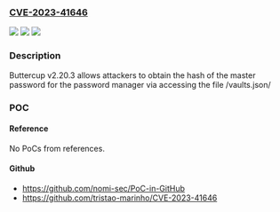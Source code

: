 ### [CVE-2023-41646](https://cve.mitre.org/cgi-bin/cvename.cgi?name=CVE-2023-41646)
![](https://img.shields.io/static/v1?label=Product&message=n%2Fa&color=blue)
![](https://img.shields.io/static/v1?label=Version&message=n%2Fa&color=blue)
![](https://img.shields.io/static/v1?label=Vulnerability&message=n%2Fa&color=brighgreen)

### Description

Buttercup v2.20.3 allows attackers to obtain the hash of the master password for the password manager via accessing the file /vaults.json/

### POC

#### Reference
No PoCs from references.

#### Github
- https://github.com/nomi-sec/PoC-in-GitHub
- https://github.com/tristao-marinho/CVE-2023-41646

